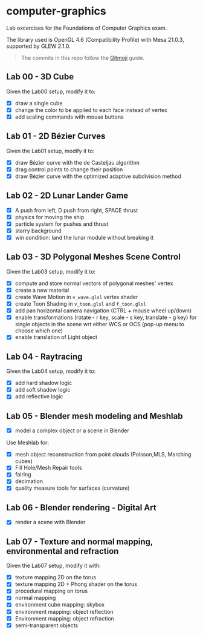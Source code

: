 # computer-graphics
Lab excercises for the Foundations of Computer Graphics exam.  

The library used is OpenGL 4.6 (Compatibility Profile) with Mesa 21.0.3, supported by GLEW 2.1.0.

> The commits in this repo follow the [Gitmoji](https://gitmoji.carloscuesta.me/) guide.

## Lab 00 - 3D Cube
Given the Lab00 setup, modify it to:  
- [x] draw a single cube
- [x] change the color to be applied to each face instead of vertex
- [x] add scaling commands with mouse buttons 

## Lab 01 - 2D Bézier Curves
Given the Lab01 setup, modify it to:
- [x] draw Bézier curve with the de Casteljau algorithm
- [x] drag control points to change their position
- [x] draw Bézier curve with the optimized adaptive subdivision method

## Lab 02 - 2D Lunar Lander Game
- [x] A push from left, D push from right, SPACE thrust
- [x] physics for moving the ship
- [x] particle system for pushes and thrust
- [x] starry background
- [x] win condition: land the lunar module without breaking it

## Lab 03 - 3D Polygonal Meshes Scene Control
Given the Lab03 setup, modify it to:
- [x] compute and store normal vectors of polygonal meshes' vertex
- [x] create a new material
- [x] create Wave Motion in ```v_wave.glsl``` vertex shader
- [x] create Toon Shading in ```v_toon.glsl``` and ```f_toon.glsl```
- [x] add pan horizontal camera navigation (CTRL + mouse wheel up/down)
- [x] enable transformations (rotate - r key, scale - s key, translate - g key) for single objects in the scene wrt either WCS or OCS (pop-up menu to choose which one)
- [x] enable translation of Light object

## Lab 04 - Raytracing
Given the Lab04 setup, modify it to:
- [x] add hard shadow logic
- [x] add soft shadow logic
- [x] add reflective logic

## Lab 05 - Blender mesh modeling and Meshlab
- [x] model a complex object or a scene in Blender  

Use Meshlab for:
- [x] mesh object reconstruction from point clouds (Poisson,MLS, Marching cubes)
- [x] Fill Hole/Mesh Repair tools
- [x] fairing
- [x] decimation
- [x] quality measure tools for surfaces (curvature)

## Lab 06 - Blender rendering - Digital Art
- [x] render a scene with Blender

## Lab 07 - Texture and normal mapping, environmental and refraction
Given the Lab07 setup, modify it with:
- [x] texture mapping 2D on the torus
- [x] texture mapping 2D + Phong shader on the torus
- [x] procedural mapping on torus
- [x] normal mapping
- [x] environment cube mapping: skybox
- [x] environment mapping: object reflection
- [x] Environment mapping: object refraction
- [x] semi-transparent objects